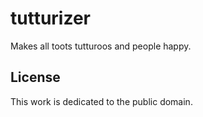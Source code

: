# tutturizer
Makes all toots tutturoos and people happy.

## License
This work is dedicated to the public domain.
